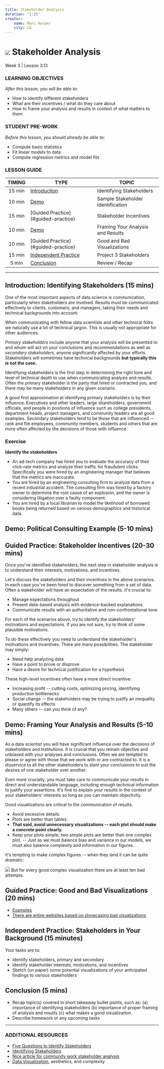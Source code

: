 ```yaml
---
title: Stakeholder Analysis
duration: "1:25"
creator:
    name: Marc Harper
    city: LA
---
```


# ![](https://ga-dash.s3.amazonaws.com/production/assets/logo-9f88ae6c9c3871690e33280fcf557f33.png) Stakeholder Analysis
Week 3 | Lesson 3.13

### LEARNING OBJECTIVES
*After this lesson, you will be able to:*
- How to identify different stakeholders
- What are their incentives / what do they care about
- How to frame your analysis and results in context of what matters to them

### STUDENT PRE-WORK
*Before this lesson, you should already be able to:*
- Compute basic statistics
- Fit linear models to data
- Compute regression metrics and model fits

### LESSON GUIDE
| TIMING  | TYPE  | TOPIC  |
|:-:|---|---|
| 15 min  | [Introduction](#introduction)   | Identifying Stakeholders |
| 10 min  | [Demo](#demo)  | Sample Stakeholder Identification  |
| 15 min  | [Guided Practice](#guided-practice<a name="opening"></a>)  | Stakeholder Incentives |
| 10 min  | [Demo](#demo)  | Framing Your Analysis and Results |
| 10 min  | [Guided Practice](#guided-practice<a name="opening"></a>)  | Good and Bad Visualizations   |
| 15 min  | [Independent Practice](#ind-practice)  | Project 3 Stakeholders |
| 5 min  | [Conclusion](#conclusion)  | Review / Recap  |

---

<a name="introduction"></a>
## Introduction: Identifying Stakeholders (15 mins)

One of the most important aspects of data science is communication, particularly
when stakeholders are involved. Results must be communicated effectively to
clients, customers, and managers, taking their needs and technical backgrounds
into account.

When communicating with fellow data scientists and other technical folks we
naturally use a lot of technical jargon. This is usually not appropriate for
other audiences.

_Primary stakeholders_ include anyone that your analysis will be presented to
and whom will act on your conclusions and recommendations as well as
_secondary stakeholders_, anyone significantly affected by your efforts.
Stakeholders will sometimes have technical backgrounds **but typically this is
not the case.**

Identifying stakeholders is the first step in determining the right tone and
level of technical depth to use when communicating analysis and results. Often
the primary stakeholder is the party that hired or contracted you, and there
may be many stakeholders in any given scenario.

A good first approximation at identifying primary stakeholders is by their
influence. Executives and other leaders, large shareholders, government
officials, and people in positions of influence such as college presidents,
department heads, project managers, and community leaders are all good examples.
Secondary stakeholders tend to be those that are influenced -- rank and file
employees, community members, students and others that are more often affected
by the decisions of those with influence.

### Exercise

**Identify the stakeholders**
* An ad-tech company has hired you to evaluate the accuracy of their click-rate
metrics and analyze their traffic for fraudulent clicks. Specifically you were
hired by an engineering manager that believes that the metrics are inaccurate.
* You are hired by an engineering consulting firm to analyze data from a
recent industrial accident. The consulting firm was hired by a factory owner
to determine the root cause of an explosion, and the owner is considering
litigation over a faulty component.
* You are hired by a local librarian to model the likelihood of borrowed books
being returned based on various demographics and historical data.


<a name="demo"></a>
## Demo: Political Consulting Example (5-10 mins)

<a name="guided-practice"></a>
## Guided Practice: Stakeholder Incentives (20-30 mins)

Once you've identified stakeholders, the next step in stakeholder analysis
is to understand their interests, motivations, and incentives.


Let's discuss the stakeholders and their incentives in the above scenarios. In
each case you've been hired to discover something from a set of data. Often
a stakeholder will have an expectation of the results. It's crucial to:
* Manage expectations throughout
* Present data-based analysis with evidence-backed explanations
* Communicate results with an authoritative and non-confrontational tone

For each of the scenarios above, try to identify the stakeholders' motivations
and expectations. If you are not sure, try to think of some plausible motivations.

To do these effectively you need to understand the stakeholder's motivations
and incentives. There are many possibilities. The stakeholder may simply:
- Need help analyzing data
- Have a point to prove or disprove
- Have a desire for technical justification for a hypothesis

These high-level incentives often have a more direct incentive:
- Increasing profit -- cutting costs, optimizing pricing, identifying production
bottlenecks
- Social change -- the stakeholders may be trying to justify an inequality or
quantify its effects
- Many others -- can you think of any?

## Demo: Framing Your Analysis and Results (5-10 mins)

As a data scientist you will have significant influence over the decisions
of stakeholders and institutions. It is crucial that you remain objective
and unbiased with your analyses and conclusions. Often we are tempted to
please or agree with those that we work with or are contracted to. It is a
disservice to all the other stakeholders to slant your conclusions to suit
the desires of one stakeholder over another.

Even more crucially, you must take care to communicate your results in direct and understandable language, including enough technical information to justify your assertions. It's fine to explain your results in the context of your stakeholders' interests so long as you can maintain objectivity.

Good visualizations are critical to the communication of results. 
- Avoid excessive details. 
- Plots are better than tables. 
- **That said, avoid unnecessary visualizations -- each plot should make a concrete point clearly.** 
- Keep your plots simple; two simple plots are better than one complex plot.
-- Just as we must balance bias and variance in our models, we must also balance complexity and information in our figures.

It's tempting to make complex figures -- when they land it can be quite dramatic:

![](http://blog.claricetechnologies.com/wp-content/uploads/2012/09/1.Minard.png)
But for every good complex visualization there are at least ten bad attempts.

<a name="guided-practice"></a>
## Guided Practice: Good and Bad Visualizations (20 mins)

- [Examples](http://gizmodo.com/8-horrible-data-visualizations-that-make-no-sense-1228022038)
- [There are entire websites based on showcasing bad visualizations](http://viz.wtf/)

<a name="ind-practice"></a>
## Independent Practice: Stakeholders in Your Background (15 minutes)

Your tasks are to:

* Identify stakeholders, primary and secondary
* Identify stakeholder interests, motivations, and incentives
* Sketch (on paper) some potential visualizations of your anticipated findings
to various stakeholders

<a name="conclusion"></a>
## Conclusion (5 mins)
- Recap topic(s) covered in short takeaway bullet points, such as:
(a) importance of identifying stakeholders
(b) importance of proper framing of analysis and results
(c) what makes a good visualization.
- Describe homework or any upcoming tasks

***


### ADDITIONAL RESOURCES

- [Five Questions to Identify Stakeholders](https://hbr.org/2014/03/five-questions-to-identify-key-stakeholders/)
- [Identifying Stakeholders](http://ctb.ku.edu/en/table-of-contents/participation/encouraging-involvement/identify-stakeholders/main)
- [Nice article for community work stakeholder analysis](http://ctb.ku.edu/en/table-of-contents/participation/encouraging-involvement/identify-stakeholders/main)
- [Data Visualization](http://tech.globant.com/en/data-and-information-visualization/), aesthetics, and complexity